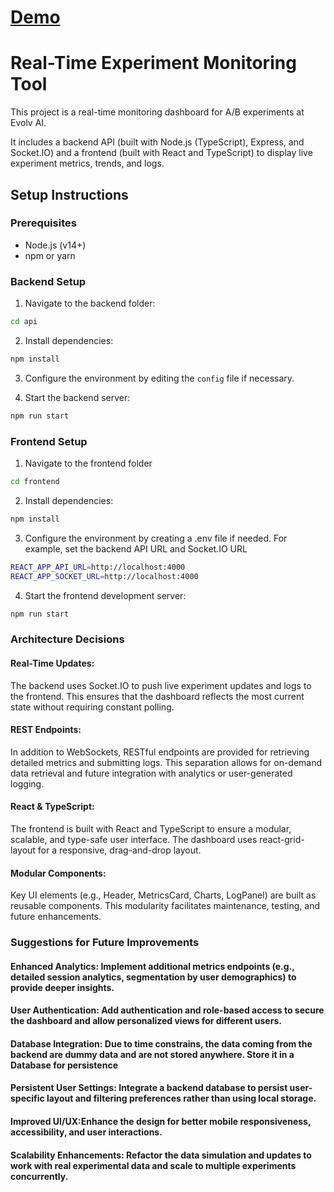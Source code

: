 # [Demo](https://youtu.be/gaooEZ5BSvI)

# Real-Time Experiment Monitoring Tool

This project is a real-time monitoring dashboard for A/B experiments at Evolv AI.

It includes a backend API (built with Node.js (TypeScript), Express, and Socket.IO) and a frontend (built with React and
TypeScript) to display live experiment metrics, trends, and logs.

## Setup Instructions

### Prerequisites

- Node.js (v14+)
- npm or yarn

### Backend Setup

1. Navigate to the backend folder:

```bash
cd api
```

2. Install dependencies:

```bash
npm install
```

3. Configure the environment by editing the `config` file if necessary.

4. Start the backend server:

```bash
npm run start
```

### Frontend Setup

1. Navigate to the frontend folder

```bash
cd frontend
```

2. Install dependencies:

```bash
npm install
```

3. Configure the environment by creating a .env file if needed. For example, set the backend API URL and Socket.IO URL

```bash
REACT_APP_API_URL=http://localhost:4000
REACT_APP_SOCKET_URL=http://localhost:4000
```

4. Start the frontend development server:

```bash
npm run start
```

### Architecture Decisions

#### Real-Time Updates:

The backend uses Socket.IO to push live experiment updates and logs to the frontend.
This ensures that the dashboard reflects the most current state without requiring constant polling.

#### REST Endpoints:

In addition to WebSockets, RESTful endpoints are provided for retrieving detailed metrics and submitting logs.
This separation allows for on-demand data retrieval and future integration with analytics or user-generated logging.

#### React & TypeScript:

The frontend is built with React and TypeScript to ensure a modular, scalable, and type-safe user interface.
The dashboard uses react-grid-layout for a responsive, drag-and-drop layout.

#### Modular Components:

Key UI elements (e.g., Header, MetricsCard, Charts, LogPanel) are built as reusable components.
This modularity facilitates maintenance, testing, and future enhancements.

### Suggestions for Future Improvements

#### Enhanced Analytics: Implement additional metrics endpoints (e.g., detailed session analytics, segmentation by user demographics) to provide deeper insights.

#### User Authentication: Add authentication and role-based access to secure the dashboard and allow personalized views for different users.

#### Database Integration: Due to time constrains, the data coming from the backend are dummy data and are not stored anywhere. Store it in a Database for persistence

#### Persistent User Settings: Integrate a backend database to persist user-specific layout and filtering preferences rather than using local storage.

#### Improved UI/UX:Enhance the design for better mobile responsiveness, accessibility, and user interactions.

#### Scalability Enhancements: Refactor the data simulation and updates to work with real experimental data and scale to multiple experiments concurrently.
